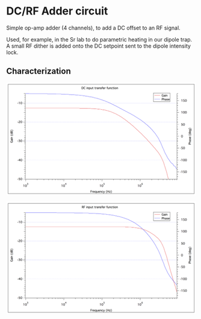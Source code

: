 # DC/RF Adder circuit

Simple op-amp adder (4 channels), to add a DC offset to an RF signal.

Used, for example, in the Sr lab to do parametric heating in our dipole trap. A small RF dither is added onto the DC setpoint sent to the dipole intensity lock.

## Characterization

![DC Input Transfer Function](https://github.com/JQIamo/dc-rf-adder/blob/master/Characterization/DCTransferFunction.png)

![RF Input Transfer Function](https://github.com/JQIamo/dc-rf-adder/blob/master/Characterization/RFTransferFunction.png)
